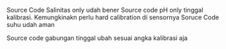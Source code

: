 Source Code Salinitas only udah bener
Source code pH only tinggal kalibrasi. Kemungkinakn perlu hard calibration di sensornya
Soruce Code suhu udah aman

Source code gabungan tinggal ubah sesuai angka kalibrasi aja
